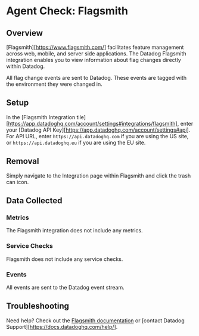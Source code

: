 # Agent Check: Flagsmith

## Overview

[Flagsmith][https://www.flagsmith.com/] facilitates feature management across web, mobile, and server side applications. The Datadog Flagsmith integration enables you to view information about flag changes directly within Datadog.

All flag change events are sent to Datadog. These events are tagged with the environment they were changed in.

## Setup

In the [Flagsmith Integration tile][https://app.datadoghq.com/account/settings#integrations/flagsmith], enter your [Datadog API Key][https://app.datadoghq.com/account/settings#api]. For API URL, enter `https://api.datadoghq.com` if you are using the US site, or `https://api.datadoghq.eu` if you are using the EU site.

## Removal

Simply navigate to the Integration page within Flagsmith and click the trash can icon.

## Data Collected

### Metrics

The Flagsmith integration does not include any metrics.

### Service Checks

Flagsmith does not include any service checks.

### Events

All events are sent to the Datadog event stream.

## Troubleshooting

Need help? Check out the [Flagsmith documentation](https://docs.flagsmith.com/integrations/datadog/) or [contact Datadog Support][https://docs.datadoghq.com/help/].

[1]: https://docs.datadoghq.com/account_management/api-app-keys/#api-keys
